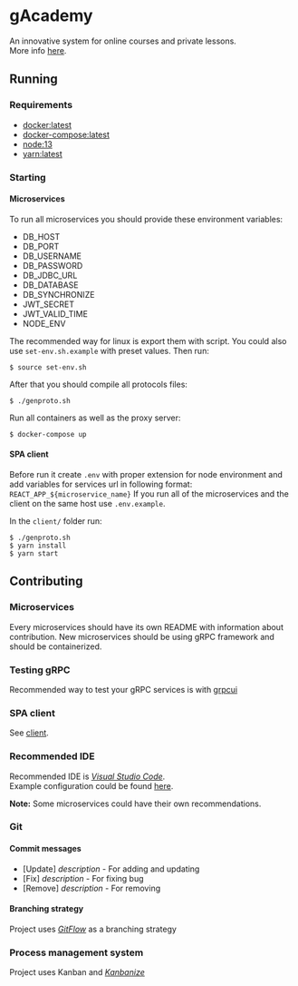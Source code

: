 # gAcademy
An innovative system for online courses and private lessons.  
More info [here](https://drive.google.com/file/d/1CLuLhElY9Lvn_G-qVlMkA_7X-UUZwe8h/view?usp=sharing).

## Running

### Requirements
- [docker:latest](https://docs.docker.com/install)
- [docker-compose:latest](https://docs.docker.com/compose/install)
- [node:13](https://nodejs.org/en/download)
- [yarn:latest](https://classic.yarnpkg.com/en/docs/install/#debian-stable)

### Starting

#### Microservices
To run all microservices you should provide these environment variables:
- DB_HOST
- DB_PORT
- DB_USERNAME
- DB_PASSWORD
- DB_JDBC_URL
- DB_DATABASE
- DB_SYNCHRONIZE
- JWT_SECRET
- JWT_VALID_TIME
- NODE_ENV

The recommended way for linux is export them with script. You could also use `set-env.sh.example` with preset values. Then run:

`
$ source set-env.sh
`

After that you should compile all protocols files:

`
$ ./genproto.sh
`

Run all containers as well as the proxy server:

`
$ docker-compose up
`

#### SPA client

Before run it create `.env` with proper extension for node environment and add variables for services url in following format: `REACT_APP_${microservice_name}`
If you run all of the microservices and the client on the same host use `.env.example`.

In the `client/` folder run:

`
$ ./genproto.sh
`  
`
$ yarn install
`  
`
$ yarn start
`

## Contributing

### Microservices

Every microservices should have its own README with information about contribution. New microservices should be using gRPC framework and should be containerized.

### Testing gRPC

Recommended way to test your gRPC services is with [grpcui](https://github.com/fullstorydev/grpcui)

### SPA client

See [client](client/README.md).

### Recommended IDE

Recommended IDE is [*Visual Studio Code*](https://code.visualstudio.com).  
Example configuration could be found [here](https://gist.github.com/samigeorgiev/9ae961943212bc7872f46840519e308b).

**Note:** Some microservices could have their own recommendations.

### Git

#### Commit messages
- [Update] *description* - For adding and updating
- [Fix] *description* - For fixing bug
- [Remove] *description* - For removing

#### Branching strategy
Project uses [*GitFlow*](https://www.atlassian.com/git/tutorials/comparing-workflows/gitflow-workflow) as a branching strategy

### Process management system
Project uses Kanban and [*Kanbanize*](https://tues.kanbanize.com/ctrl_board/7/)
